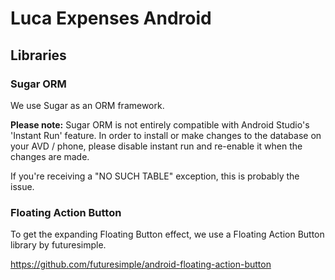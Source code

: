 # Luca Expenses Android



## Libraries

### Sugar ORM
We use Sugar as an ORM framework.

**Please note:**
Sugar ORM is not entirely compatible with Android Studio's 'Instant Run' feature.
In order to install or make changes to the database on your AVD / phone, please disable instant run
and re-enable it when the changes are made.

If you're receiving a "NO SUCH TABLE" exception, this is probably the issue.

### Floating Action Button

To get the expanding Floating Button effect, we use a Floating Action Button library by futuresimple.

https://github.com/futuresimple/android-floating-action-button